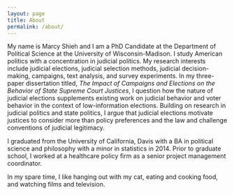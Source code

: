 ```yaml
---
layout: page
title: About
permalink: /about/
---
```


My name is Marcy Shieh and I am a PhD Candidate at the Department of Political Science at the University of Wisconsin-Madison. I study American politics with a concentration in judicial politics. My research interests include judicial elections, judicial selection methods, judicial decision-making, campaigns, text analysis, and survey experiments. In my three-paper dissertation titled, *The Impact of Campaigns and Elections on the Behavior of State Supreme Court Justices*, I question how the nature of judicial elections supplements existing work on judicial behavior and voter behavior in the context of low-information elections. Building on research in judicial politics and state politics, I argue that judicial elections motivate justices to consider more than policy preferences and the law and challenge conventions of judicial legitimacy.

I graduated from the University of California, Davis with a BA in political science and philosophy with a minor in statistics in 2014. Prior to graduate school, I worked at a healthcare policy firm as a senior project management coordinator.

In my spare time, I like hanging out with my cat, eating and cooking food, and watching films and television.
